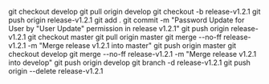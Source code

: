 git checkout develop
git pull origin develop
git checkout -b release-v1.2.1
git push origin release-v1.2.1
git add .
git commit -m "Password Update for User by "User Update" permission in release v1.2.1"
git push origin release-v1.2.1
git checkout master
git pull origin master
git merge --no-ff release-v1.2.1 -m "Merge release v1.2.1 into master"
git push origin master
git checkout develop
git merge --no-ff release-v1.2.1 -m "Merge release v1.2.1 into develop"
git push origin develop
git branch -d release-v1.2.1
git push origin --delete release-v1.2.1
